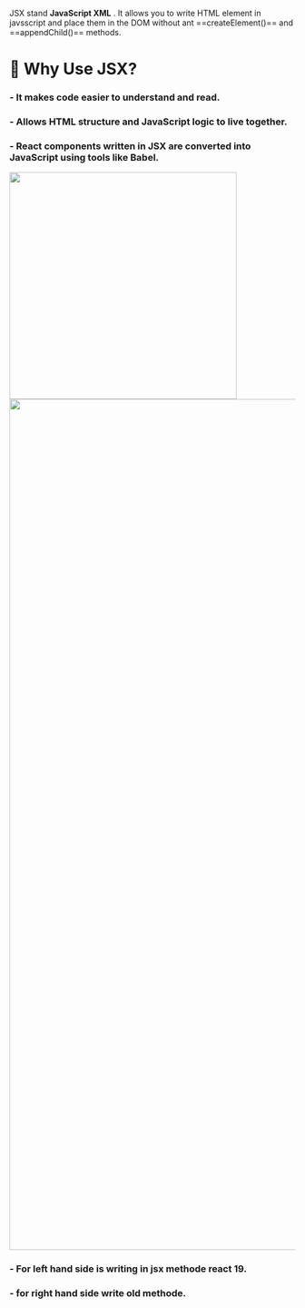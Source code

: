 JSX stand  **JavaScript XML** . It allows you to write HTML element in javsscript and place them in the DOM  without ant ==createElement()== and ==appendChild()== methods.

# 🧠 Why Use JSX?

### - It makes code **easier to understand** and **read**.

### - Allows **HTML structure and JavaScript logic** to live together.

### - React components written in JSX are **converted into JavaScript** using tools like Babel.
  

<img src="https://i.postimg.cc/ZnhkSpKT/Chat-GPT-Image-Jul-16-2025-12-49-59-AM.png"  width="400">

<img src="https://i.postimg.cc/0QRXMxgn/image.png" width="1500">


### - For left hand side is  writing in jsx methode react 19.
### - for right hand side write old methode. 